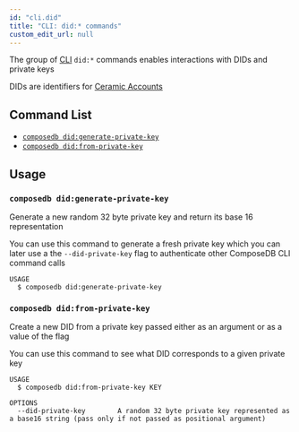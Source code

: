 ```yaml
---
id: "cli.did"
title: "CLI: did:* commands"
custom_edit_url: null
---
```


The group of [CLI](../modules/cli.md) `did:*` commands enables interactions with DIDs and private keys

DIDs are identifiers for [Ceramic Accounts](https://ceramicnetwork.github.io/docs-docusaurus/docs/composedb/core-concepts#accounts)

## Command List

- [`composedb did:generate-private-key`](#composedb-didgenerate-private-key)
- [`composedb did:from-private-key`](#composedb-didfrom-private-key)

## Usage

### `composedb did:generate-private-key`

Generate a new random 32 byte private key and return its base 16 representation

You can use this command to generate a fresh private key which you can later use a the `--did-private-key` flag to 
authenticate other ComposeDB CLI command calls

```
USAGE
  $ composedb did:generate-private-key
```

### `composedb did:from-private-key`

Create a new DID from a private key passed either as an argument or as a value of the flag

You can use this command to see what DID corresponds to a given private key

```
USAGE
  $ composedb did:from-private-key KEY
  
OPTIONS
  --did-private-key        A random 32 byte private key represented as a base16 string (pass only if not passed as positional argument)
```

